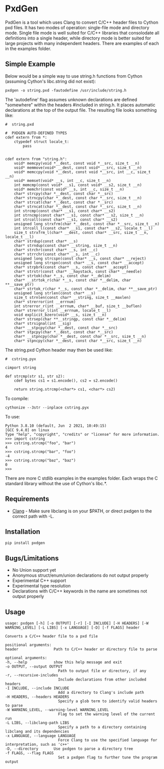 # PxdGen

PxdGen is a tool which uses Clang to convert C/C++ header files to Cython pxd files. It has two modes of operation: single-file mode and directory mode. Single file mode is well suited for C/C++ libraries that consolodate all definitions into a single header, while directory mode is better suited for large projects with many independent headers. There are examples of each in the examples folder.

## Simple Example

Below would be a simple way to use string.h functions from Cython (assuming Cython's libc.string did not exist):

    pxdgen -o string.pxd -fautodefine /usr/include/string.h
    
The 'autodefine' flag assumes unknown declarations are defined "somewhere" within the headers #included in string.h. It places automatic declarations at the top of the output file. The resulting file looks something like:

    #  string.pxd
    
    #  PXDGEN AUTO-DEFINED TYPES
    cdef extern from *:
        ctypedef struct locale_t:
            pass


    cdef extern from "string.h":
        void* memcpy(void *__dest, const void *__src, size_t __n)
        void* memmove(void* __dest, const void* __src, size_t __n)
        void* memccpy(void *__dest, const void *__src, int __c, size_t __n)
        void* memset(void* __s, int __c, size_t __n)
        int memcmp(const void* __s1, const void* __s2, size_t __n)
        void* memchr(const void* __s, int __c, size_t __n)
        char* strcpy(char *__dest, const char *__src)
        char* strncpy(char *__dest, const char *__src, size_t __n)
        char* strcat(char *__dest, const char *__src)
        char* strncat(char *__dest, const char *__src, size_t __n)
        int strcmp(const char* __s1, const char* __s2)
        int strncmp(const char* __s1, const char* __s2, size_t __n)
        int strcoll(const char* __s1, const char* __s2)
        unsigned long strxfrm(char *__dest, const char *__src, size_t __n)
        int strcoll_l(const char* __s1, const char* __s2, locale_t __l)
        size_t strxfrm_l(char* __dest, const char* __src, size_t __n, locale_t __l)
        char* strdup(const char* __s)
        char* strndup(const char* __string, size_t __n)
        char* strchr(const char* __s, int __c)
        char* strrchr(const char* __s, int __c)
        unsigned long strcspn(const char* __s, const char* __reject)
        unsigned long strspn(const char* __s, const char* __accept)
        char* strpbrk(const char* __s, const char* __accept)
        char* strstr(const char* __haystack, const char* __needle)
        char* strtok(char *__s, const char *__delim)
        char* __strtok_r(char *__s, const char *__delim, char **__save_ptr)
        char* strtok_r(char *__s, const char *__delim, char **__save_ptr)
        unsigned long strlen(const char* __s)
        size_t strnlen(const char* __string, size_t __maxlen)
        char* strerror(int __errnum)
        int strerror_r(int __errnum, char* __buf, size_t __buflen)
        char* strerror_l(int __errnum, locale_t __l)
        void explicit_bzero(void* __s, size_t __n)
        char* strsep(char **__stringp, const char *__delim)
        char* strsignal(int __sig)
        char* __stpcpy(char *__dest, const char *__src)
        char* stpcpy(char *__dest, const char *__src)
        char* __stpncpy(char *__dest, const char *__src, size_t __n)
        char* stpncpy(char *__dest, const char *__src, size_t __n)

The string.pxd Cython header may then be used like:

    #  cstring.pyx

    cimport string

    def strcmp(str s1, str s2):
        cdef bytes cs1 = s1.encode(), cs2 = s2.encode()
        
        return string.strcmp(<char*> cs1, <char*> cs2)

To compile:

    cythonize --3str --inplace cstring.pyx

To use:

    Python 3.8.10 (default, Jun  2 2021, 10:49:15)
    [GCC 9.4.0] on linux
    Type "help", "copyright", "credits" or "license" for more information.
    >>> import cstring
    >>> cstring.strcmp("foo", "bar")
    4
    >>> cstring.strcmp("bar", "foo")
    -4
    >>> cstring.strcmp("baz", "baz")
    0
    >>>
    
There are more C stdlib examples in the examples folder. Each wraps the C standard library without the use of Cython's libc.*.

## Requirements

+ [Clang](https://releases.llvm.org/download.html) - Make sure libclang is on your $PATH, or direct pxdgen to the correct path with -L.

## Installation

    pip install pxdgen

## Bugs/Limitations

 + No Union support yet
 + Anonymous struct/enum/union declarations do not output properly
 + Experimental C++ support
 + Experimental type resolution
 + Declarations with C/C++ keywords in the name are sometimes not output properly

## Usage

    usage: pxdgen [-h] [-o OUTPUT] [-r] [-I INCLUDE] [-H HEADERS] [-W WARNING_LEVEL] [-L LIBS] [-x LANGUAGE] [-D] [-f FLAGS] header

    Converts a C/C++ header file to a pxd file

    positional arguments:
    header                Path to C/C++ header or directory file to parse

    optional arguments:
    -h, --help            show this help message and exit
    -o OUTPUT, --output OUTPUT
                            Path to output file or directory, if any
    -r, --recursive-includes
                            Include declarations from other included headers
    -I INCLUDE, --include INCLUDE
                            Add a directory to Clang's include path
    -H HEADERS, --headers HEADERS
                            Specify a glob term to identify valid headers to parse
    -W WARNING_LEVEL, --warning-level WARNING_LEVEL
                            Flag to set the warning level of the current run
    -L LIBS, --libclang-path LIBS
                            Specify a path to a directory containing libclang and its dependencies
    -x LANGUAGE, --language LANGUAGE
                            Force Clang to use the specified language for interpretation, such as 'c++'
    -D, --directory       Use pxdgen to parse a directory tree
    -f FLAGS, --flag FLAGS
                            Set a pxdgen flag to further tune the program output

